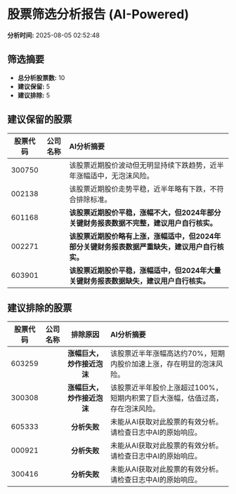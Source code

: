 # 股票筛选分析报告 (AI-Powered)

**分析时间:** 2025-08-05 02:52:48

## 筛选摘要

- **总分析股票数:** 10
- **建议保留:** 5
- **建议排除:** 5

## 建议保留的股票

| 股票代码 | 公司名称 | AI分析摘要 |
|:---:|:---:|:---|
| 300750 |  | 该股票近期股价波动但无明显持续下跌趋势，近半年涨幅适中，无泡沫风险。 |
| 002138 |  | 该股票近期股价走势平稳，近半年略有下跌，不符合排除标准。 |
| 601168 |  | **该股票近期股价平稳，涨幅不大，但2024年部分关键财务报表数据不完整，建议用户自行核实。** |
| 002271 |  | **该股票近期股价略有上涨，涨幅适中，但2024年部分关键财务报表数据严重缺失，建议用户自行核实。** |
| 603901 |  | **该股票近期股价平稳，涨幅适中，但2024年大量关键财务报表数据缺失，建议用户自行核实。** |

## 建议排除的股票

| 股票代码 | 公司名称 | 排除原因 | AI分析摘要 |
|:---:|:---:|:---:|:---|
| 603259 |  | **涨幅巨大，炒作接近泡沫** | 该股票近半年涨幅高达约70%，短期内股价加速上涨，存在明显的泡沫风险。 |
| 300308 |  | **涨幅巨大，炒作接近泡沫** | 该股票近半年股价上涨超过100%，短期内积累了巨大涨幅，估值过高，存在泡沫风险。 |
| 605333 |  | **分析失败** | 未能从AI获取对此股票的有效分析。请检查日志中AI的原始响应。 |
| 000921 |  | **分析失败** | 未能从AI获取对此股票的有效分析。请检查日志中AI的原始响应。 |
| 300416 |  | **分析失败** | 未能从AI获取对此股票的有效分析。请检查日志中AI的原始响应。 |
